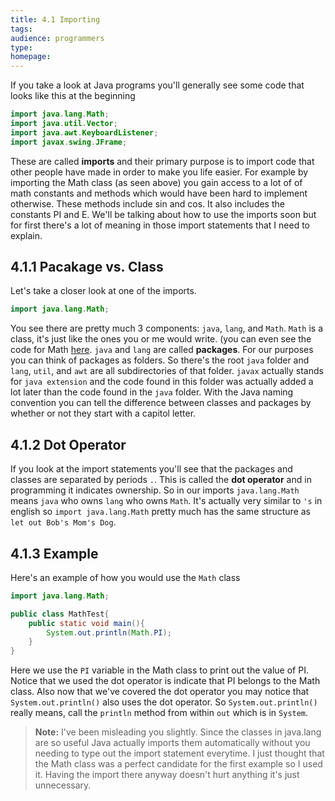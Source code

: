 ```yaml
---
title: 4.1 Importing
tags:
audience: programmers
type:
homepage:
---
```

If you take a look at Java programs you'll generally see some code that looks like this at the beginning

~~~java
import java.lang.Math;
import java.util.Vector;
import java.awt.KeyboardListener;
import javax.swing.JFrame;
~~~

These are called **imports** and their primary purpose is to import code that other people have made in order to make you life easier. For example by importing the Math class (as seen above) you gain access to a lot of of math constants and methods which would have been hard to implement otherwise. These methods include sin and cos. It also includes the constants PI and E. We'll be talking about how to use the imports soon but for first there's a lot of meaning in those import statements that I need to explain.

##	4.1.1 Pacakage vs. Class

Let's take a closer look at one of the imports.

~~~java
import java.lang.Math;
~~~

You see there are pretty much 3 components: `java`, `lang`, and `Math`. `Math` is a class, it's just like the ones you or me would write. (you can even see the code for Math [here](http://www.docjar.com/html/api/java/lang/Math.java.html). `java` and `lang` are called **packages**. For our purposes you can think of packages as folders. So there's the root `java` folder and `lang`, `util`, and `awt` are all subdirectories of that folder. `javax` actually stands for `java extension` and the code found in this folder was actually added a lot later than the code found in the `java` folder. With the Java naming convention you can tell the difference between classes and packages by whether or not they start with a capitol letter.

##	4.1.2 Dot Operator

If you look at the import statements you'll see that the packages and classes are separated by periods `.`. This is called the **dot operator** and in programming it indicates ownership. So in our imports `java.lang.Math` means `java` who owns `lang` who owns `Math`. It's actually very similar to `'s` in english so `import java.lang.Math` pretty much has the same structure as `let out Bob's Mom's Dog`.

##	4.1.3 Example

Here's an example of how you would use the `Math` class

~~~java
import java.lang.Math;

public class MathTest{
	public static void main(){
		System.out.println(Math.PI);
	}
}
~~~

Here we use the `PI` variable in the Math class to print out the value of PI. Notice that we used the dot operator is indicate that PI belongs to the Math class. Also now that we've covered the dot operator you may notice that `System.out.println()` also uses the dot operator. So `System.out.println()` really means, call the `println` method from within `out` which is in `System`.

> **Note:** I've been misleading you slightly. Since the classes in java.lang are so useful Java actually imports them automatically without you needing to type out the import statement everytime. I just thought that the Math class was a perfect candidate for the first example so I used it. Having the import there anyway doesn't hurt anything it's just unnecessary.
